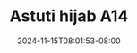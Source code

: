 --- 
title: "Astuti hijab A14"
description: "download  video bokep Astuti hijab A14  tele   baru"
date: 2024-11-15T08:01:53-08:00
file_code: "54c32jwoiaqm"
draft: false
cover: "i11tj9vxp262mw7g.jpg"
tags: ["Astuti", "hijab", "bokep-indo", "bokep-viral", "bokep-ig"]
length: 45
fld_id: "1483923"
foldername: "Astuti hijab"
categories: ["Astuti hijab"]
views: 0
---
